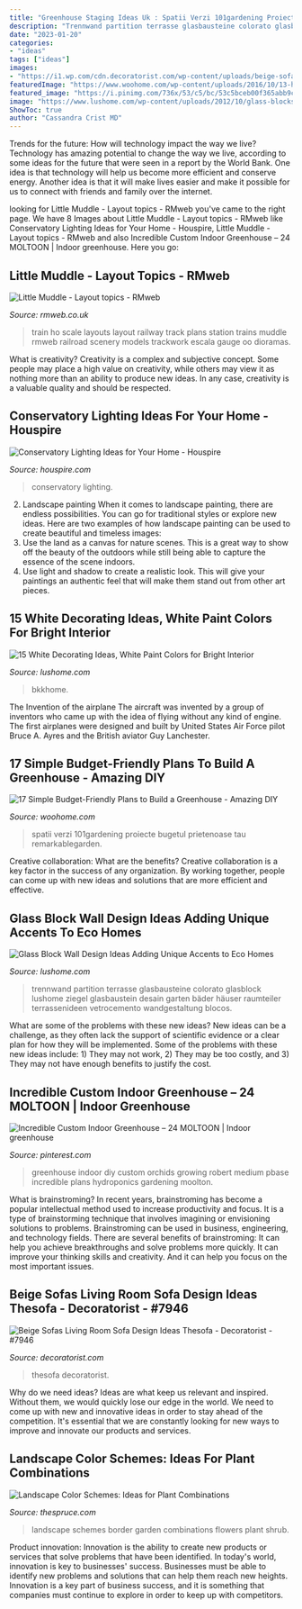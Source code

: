 ```yaml
---
title: "Greenhouse Staging Ideas Uk : Spatii Verzi 101gardening Proiecte Bugetul Prietenoase Tau Remarkablegarden"
description: "Trennwand partition terrasse glasbausteine colorato glasblock lushome ziegel glasbaustein desain garten bäder häuser raumteiler terrassenideen vetrocemento wandgestaltung blocos"
date: "2023-01-20"
categories:
- "ideas"
tags: ["ideas"]
images:
- "https://i1.wp.com/cdn.decoratorist.com/wp-content/uploads/beige-sofas-living-room-sofa-design-ideas-thesofa-211505.jpg?fit=1023%2C819&amp;ssl=1"
featuredImage: "https://www.woohome.com/wp-content/uploads/2016/10/13-handmade-greenhouse-would-fit-well-in-a-small-yard.jpg"
featured_image: "https://i.pinimg.com/736x/53/c5/bc/53c5bceb00f365abb9c38a6372171d8b.jpg"
image: "https://www.lushome.com/wp-content/uploads/2012/10/glass-blocks-modern-wall-designs-4.jpg"
ShowToc: true
author: "Cassandra Crist MD"
---
```



Trends for the future: How will technology impact the way we live?
Technology has amazing potential to change the way we live, according to some ideas for the future that were seen in a report by the World Bank. One idea is that technology will help us become more efficient and conserve energy. Another idea is that it will make lives easier and make it possible for us to connect with friends and family over the internet.

	

		
looking for Little Muddle - Layout topics - RMweb you've came to the right page. We have 8 Images about Little Muddle - Layout topics - RMweb like Conservatory Lighting Ideas for Your Home - Houspire, Little Muddle - Layout topics - RMweb and also Incredible Custom Indoor Greenhouse – 24 MOLTOON | Indoor greenhouse. Here you go:
		
    
## Little Muddle - Layout Topics - RMweb

<img loading=lazy src="http://www.rmweb.co.uk/community/uploads/monthly_03_2017/post-8925-0-63447800-1489343910.jpg" onerror="this.onerror=null;this.src='https://tse3.mm.bing.net/th?id=OIP.sZjd7a4xPMnl0JVNITUvOAHaKa&amp;pid=15.1';" alt="Little Muddle - Layout topics - RMweb">

_Source: rmweb.co.uk_

>train ho scale layouts layout railway track plans station trains muddle rmweb railroad scenery models trackwork escala gauge oo dioramas. 

	

What is creativity?
Creativity is a complex and subjective concept. Some people may place a high value on creativity, while others may view it as nothing more than an ability to produce new ideas. In any case, creativity is a valuable quality and should be respected.

    
## Conservatory Lighting Ideas For Your Home - Houspire

<img loading=lazy src="https://houspire.com/wp-content/uploads/2015/09/chandelier-692x1024.jpeg" onerror="this.onerror=null;this.src='https://tse3.mm.bing.net/th?id=OIP.Nzagvn15i7uVoG8MVlldXQHaK9&amp;pid=15.1';" alt="Conservatory Lighting Ideas for Your Home - Houspire">

_Source: houspire.com_

>conservatory lighting. 

	

2. Landscape painting
When it comes to landscape painting, there are endless possibilities. You can go for traditional styles or explore new ideas. Here are two examples of how landscape painting can be used to create beautiful and timeless images: 
2. Use the land as a canvas for nature scenes. This is a great way to show off the beauty of the outdoors while still being able to capture the essence of the scene indoors.
3. Use light and shadow to create a realistic look. This will give your paintings an authentic feel that will make them stand out from other art pieces.

    
## 15 White Decorating Ideas, White Paint Colors For Bright Interior

<img loading=lazy src="https://www.lushome.com/wp-content/uploads/2012/04/white-paint-colors-interior-decorating-ideas-8.jpg" onerror="this.onerror=null;this.src='https://tse1.mm.bing.net/th?id=OIP.QjSYm2QkYx_BaPdv0aklxwHaF2&amp;pid=15.1';" alt="15 White Decorating Ideas, White Paint Colors for Bright Interior">

_Source: lushome.com_

>bkkhome. 

	

The Invention of the airplane
The aircraft was invented by a group of inventors who came up with the idea of flying without any kind of engine. The first airplanes were designed and built by United States Air Force pilot Bruce A. Ayres and the British aviator Guy Lanchester.

    
## 17 Simple Budget-Friendly Plans To Build A Greenhouse - Amazing DIY

<img loading=lazy src="https://www.woohome.com/wp-content/uploads/2016/10/13-handmade-greenhouse-would-fit-well-in-a-small-yard.jpg" onerror="this.onerror=null;this.src='https://tse2.mm.bing.net/th?id=OIP.XEvawrhUfY9xAasBWr56gwHaLH&amp;pid=15.1';" alt="17 Simple Budget-Friendly Plans to Build a Greenhouse - Amazing DIY">

_Source: woohome.com_

>spatii verzi 101gardening proiecte bugetul prietenoase tau remarkablegarden. 

	

Creative collaboration: What are the benefits?
Creative collaboration is a key factor in the success of any organization. By working together, people can come up with new ideas and solutions that are more efficient and effective.

    
## Glass Block Wall Design Ideas Adding Unique Accents To Eco Homes

<img loading=lazy src="https://www.lushome.com/wp-content/uploads/2012/10/glass-blocks-modern-wall-designs-4.jpg" onerror="this.onerror=null;this.src='https://tse4.mm.bing.net/th?id=OIP.oifxUB3ThagUsC0M5fMIKgHaIw&amp;pid=15.1';" alt="Glass Block Wall Design Ideas Adding Unique Accents to Eco Homes">

_Source: lushome.com_

>trennwand partition terrasse glasbausteine colorato glasblock lushome ziegel glasbaustein desain garten bäder häuser raumteiler terrassenideen vetrocemento wandgestaltung blocos. 

	

What are some of the problems with these new ideas?
New ideas can be a challenge, as they often lack the support of scientific evidence or a clear plan for how they will be implemented. Some of the problems with these new ideas include: 1) They may not work, 2) They may be too costly, and 3) They may not have enough benefits to justify the cost.

    
## Incredible Custom Indoor Greenhouse – 24 MOLTOON | Indoor Greenhouse

<img loading=lazy src="https://i.pinimg.com/736x/53/c5/bc/53c5bceb00f365abb9c38a6372171d8b.jpg" onerror="this.onerror=null;this.src='https://tse1.mm.bing.net/th?id=OIP.wLT7Hn9ki8RG2RSGieVz8wHaJ3&amp;pid=15.1';" alt="Incredible Custom Indoor Greenhouse – 24 MOLTOON | Indoor greenhouse">

_Source: pinterest.com_

>greenhouse indoor diy custom orchids growing robert medium pbase incredible plans hydroponics gardening moolton. 

	

What is brainstroming?
In recent years, brainstroming has become a popular intellectual method used to increase productivity and focus. It is a type of brainstorming technique that involves imagining or envisioning solutions to problems. Brainstroming can be used in business, engineering, and technology fields.
There are several benefits of brainstroming: It can help you achieve breakthroughs and solve problems more quickly. It can improve your thinking skills and creativity. And it can help you focus on the most important issues.

    
## Beige Sofas Living Room Sofa Design Ideas Thesofa - Decoratorist - #7946

<img loading=lazy src="https://i1.wp.com/cdn.decoratorist.com/wp-content/uploads/beige-sofas-living-room-sofa-design-ideas-thesofa-211505.jpg?fit=1023%2C819&amp;ssl=1" onerror="this.onerror=null;this.src='https://tse2.mm.bing.net/th?id=OIP.THXx6HmVpnHn9ITu_CV_gAHaF7&amp;pid=15.1';" alt="Beige Sofas Living Room Sofa Design Ideas Thesofa - Decoratorist - #7946">

_Source: decoratorist.com_

>thesofa decoratorist. 

	

Why do we need ideas?
Ideas are what keep us relevant and inspired. Without them, we would quickly lose our edge in the world. We need to come up with new and innovative ideas in order to stay ahead of the competition. It's essential that we are constantly looking for new ways to improve and innovate our products and services.

    
## Landscape Color Schemes: Ideas For Plant Combinations

<img loading=lazy src="https://www.thespruce.com/thmb/5ljFun7JuwnT9c_gkIzbdlJfrnA=/5000x3300/filters:fill(auto,1)/red-white-n-blue-border-big-5817bd495f9b581c0bbbc97d.jpg" onerror="this.onerror=null;this.src='https://tse2.mm.bing.net/th?id=OIP.KeaGQFf6RvrwnKUnQAvumgHaE4&amp;pid=15.1';" alt="Landscape Color Schemes: Ideas for Plant Combinations">

_Source: thespruce.com_

>landscape schemes border garden combinations flowers plant shrub. 

	

Product innovation:
Innovation is the ability to create new products or services that solve problems that have been identified. In today's world, innovation is key to businesses' success. Businesses must be able to identify new problems and solutions that can help them reach new heights. Innovation is a key part of business success, and it is something that companies must continue to explore in order to keep up with competitors.

